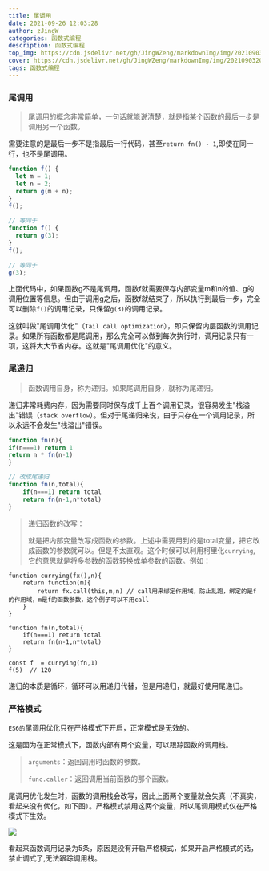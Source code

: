 ```yaml
---
title: 尾调用
date: 2021-09-26 12:03:28
author: zJingW
categories: 函数式编程
description: 函数式编程
top_img: https://cdn.jsdelivr.net/gh/JingWZeng/markdownImg/img/202109032014296.jpg
cover: https://cdn.jsdelivr.net/gh/JingWZeng/markdownImg/img/202109032014296.jpg
tags: 函数式编程
---
```


### 尾调用

> 尾调用的概念非常简单，一句话就能说清楚，就是指某个函数的最后一步是调用另一个函数。

需要注意的是最后一步不是指最后一行代码，甚至`return fn() - 1`,即使在同一行，也不是尾调用。

```javascript
function f() {
  let m = 1;
  let n = 2;
  return g(m + n);
}
f();

// 等同于
function f() {
  return g(3);
}
f();

// 等同于
g(3);
```

上面代码中，如果函数g不是尾调用，函数f就需要保存内部变量m和n的值、g的调用位置等信息。但由于调用g之后，函数f就结束了，所以执行到最后一步，完全可以删除`f()`的调用记录，只保留`g(3)`的调用记录。

这就叫做"尾调用优化"（`Tail call optimization`），即只保留内层函数的调用记录。如果所有函数都是尾调用，那么完全可以做到每次执行时，调用记录只有一项，这将大大节省内存。这就是"尾调用优化"的意义。

### 尾递归

>函数调用自身，称为递归。如果尾调用自身，就称为尾递归。

递归非常耗费内存，因为需要同时保存成千上百个调用记录，很容易发生"栈溢出"错误（`stack overflow`）。但对于尾递归来说，由于只存在一个调用记录，所以永远不会发生"栈溢出"错误。

```javascript
function fn(n){
if(n===1) return 1
return n * fn(n-1)
}

// 改成尾递归
function fn(n,total){
    if(n===1) return total
    return fn(n-1,n*total)
}
```

 >递归函数的改写：
 >
 >就是把内部变量改写成函数的参数。上述中需要用到的是total变量，把它改成函数的参数就可以。但是不太直观。这个时候可以利用柯里化`currying`,它的意思就是将多参数的函数转换成单参数的函数。例如：

``` 
function currying(fx(),n){
    return function(m){
        return fx.call(this,m,n) // call用来绑定作用域，防止乱跑，绑定的是f的作用域，m是f的函数参数，这个例子可以不用call
    }
}

function fn(n,total){
    if(n===1) return total
    return fn(n-1,n*total) 
}

const f  = currying(fn,1)
f(5)  // 120
```

递归的本质是循环，循环可以用递归代替，但是用递归，就最好使用尾递归。

### 严格模式

`ES6的`尾调用优化只在严格模式下开启，正常模式是无效的。

这是因为在正常模式下，函数内部有两个变量，可以跟踪函数的调用栈。

> `arguments`：返回调用时函数的参数。
>
> `func.caller`：返回调用当前函数的那个函数。

尾调用优化发生时，函数的调用栈会改写，因此上面两个变量就会失真（不真实，看起来没有优化，如下图）。严格模式禁用这两个变量，所以尾调用模式仅在严格模式下生效。

![](https://cdn.jsdelivr.net/gh/JingWZeng/markdownImg/img/202109261152460.png)

看起来函数调用记录为5条，原因是没有开启严格模式，如果开启严格模式的话，禁止调式了,无法跟踪调用栈。